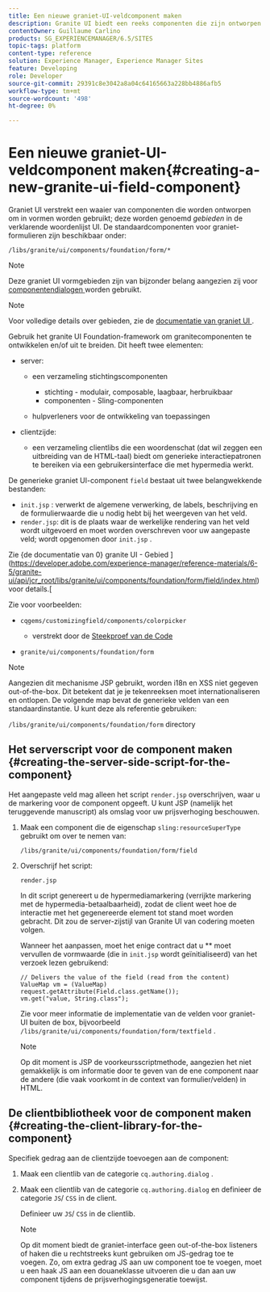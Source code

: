 ```yaml
---
title: Een nieuwe graniet-UI-veldcomponent maken
description: Granite UI biedt een reeks componenten die zijn ontworpen voor gebruik in formulieren, velden genaamd.
contentOwner: Guillaume Carlino
products: SG_EXPERIENCEMANAGER/6.5/SITES
topic-tags: platform
content-type: reference
solution: Experience Manager, Experience Manager Sites
feature: Developing
role: Developer
source-git-commit: 29391c8e3042a8a04c64165663a228bb4886afb5
workflow-type: tm+mt
source-wordcount: '498'
ht-degree: 0%

---
```


# Een nieuwe graniet-UI-veldcomponent maken{#creating-a-new-granite-ui-field-component}

Graniet UI verstrekt een waaier van componenten die worden ontworpen om in vormen worden gebruikt; deze worden genoemd *gebieden* in de verklarende woordenlijst UI. De standaardcomponenten voor graniet-formulieren zijn beschikbaar onder:

`/libs/granite/ui/components/foundation/form/*`

>[!NOTE]
>
>Deze graniet UI vormgebieden zijn van bijzonder belang aangezien zij voor [ componentendialogen ](/help/sites-developing/developing-components.md) worden gebruikt.

>[!NOTE]
>
>Voor volledige details over gebieden, zie de [ documentatie van graniet UI ](https://developer.adobe.com/experience-manager/reference-materials/6-5/granite-ui/api/jcr_root/libs/granite/ui/index.html).

Gebruik het granite UI Foundation-framework om granitecomponenten te ontwikkelen en/of uit te breiden. Dit heeft twee elementen:

* server:

   * een verzameling stichtingscomponenten

      * stichting - modulair, composable, laagbaar, herbruikbaar
      * componenten - Sling-componenten

   * hulpverleners voor de ontwikkeling van toepassingen

* clientzijde:

   * een verzameling clientlibs die een woordenschat (dat wil zeggen een uitbreiding van de HTML-taal) biedt om generieke interactiepatronen te bereiken via een gebruikersinterface die met hypermedia werkt.

De generieke graniet UI-component `field` bestaat uit twee belangwekkende bestanden:

* `init.jsp` : verwerkt de algemene verwerking, de labels, beschrijving en de formulierwaarde die u nodig hebt bij het weergeven van het veld.
* `render.jsp`: dit is de plaats waar de werkelijke rendering van het veld wordt uitgevoerd en moet worden overschreven voor uw aangepaste veld; wordt opgenomen door `init.jsp` .

Zie {de documentatie van 0} granite UI - Gebied ](https://developer.adobe.com/experience-manager/reference-materials/6-5/granite-ui/api/jcr_root/libs/granite/ui/components/foundation/form/field/index.html) voor details.[

Zie voor voorbeelden:

* `cqgems/customizingfield/components/colorpicker`

   * verstrekt door de [ Steekproef van de Code ](/help/sites-developing/developing-components-samples.md#code-sample-how-to-customize-dialog-fields)

* `granite/ui/components/foundation/form`

>[!NOTE]
>
>Aangezien dit mechanisme JSP gebruikt, worden i18n en XSS niet gegeven out-of-the-box. Dit betekent dat je je tekenreeksen moet internationaliseren en ontlopen. De volgende map bevat de generieke velden van een standaardinstantie. U kunt deze als referentie gebruiken:
>
>`/libs/granite/ui/components/foundation/form` directory

## Het serverscript voor de component maken {#creating-the-server-side-script-for-the-component}

Het aangepaste veld mag alleen het script `render.jsp` overschrijven, waar u de markering voor de component opgeeft. U kunt JSP (namelijk het teruggevende manuscript) als omslag voor uw prijsverhoging beschouwen.

1. Maak een component die de eigenschap `sling:resourceSuperType` gebruikt om over te nemen van:

   `/libs/granite/ui/components/foundation/form/field`

1. Overschrijf het script:

   `render.jsp`

   In dit script genereert u de hypermediamarkering (verrijkte markering met de hypermedia-betaalbaarheid), zodat de client weet hoe de interactie met het gegenereerde element tot stand moet worden gebracht. Dit zou de server-zijstijl van Granite UI van codering moeten volgen.

   Wanneer het aanpassen, moet het enige contract dat u ** moet vervullen de vormwaarde (die in `init.jsp` wordt geïnitialiseerd) van het verzoek lezen gebruikend:

   ```
   // Delivers the value of the field (read from the content)
   ValueMap vm = (ValueMap) request.getAttribute(Field.class.getName());
   vm.get("value, String.class");
   ```

   Zie voor meer informatie de implementatie van de velden voor graniet-UI buiten de box, bijvoorbeeld `/libs/granite/ui/components/foundation/form/textfield` .

   >[!NOTE]
   >
   >Op dit moment is JSP de voorkeursscriptmethode, aangezien het niet gemakkelijk is om informatie door te geven van de ene component naar de andere (die vaak voorkomt in de context van formulier/velden) in HTML.

## De clientbibliotheek voor de component maken {#creating-the-client-library-for-the-component}

Specifiek gedrag aan de clientzijde toevoegen aan de component:

1. Maak een clientlib van de categorie `cq.authoring.dialog` .
1. Maak een clientlib van de categorie `cq.authoring.dialog` en definieer de categorie `JS`/ `CSS` in de client.

   Definieer uw `JS`/ `CSS` in de clientlib.

   >[!NOTE]
   >
   >Op dit moment biedt de graniet-interface geen out-of-the-box listeners of haken die u rechtstreeks kunt gebruiken om JS-gedrag toe te voegen. Zo, om extra gedrag JS aan uw component toe te voegen, moet u een haak JS aan een douaneklasse uitvoeren die u dan aan uw component tijdens de prijsverhogingsgeneratie toewijst.
